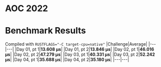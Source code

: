 # AOC 2022

# Benchmark Results
Compiled with `RUSTFLAGS="-C target-cpu=native"`
|Challenge|Average|
|---|---|
|Day 01, pt 1|**13.608 µs**|
|Day 01, pt 2|**13.846 µs**|
|Day 02, pt 1|**46.016 µs**|
|Day 02, pt 2|**47.279 µs**|
|Day 03, pt 1|**40.331 µs**|
|Day 03, pt 2|**52.242 µs**|
|Day 04, pt 1|**35.688 µs**|
|Day 04, pt 2|**35.180 µs**|
|---|---|
